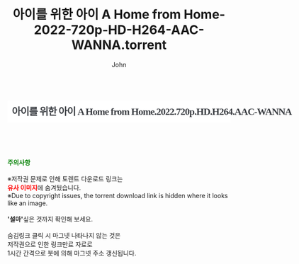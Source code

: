 ﻿---
layout: post
title:  "아이를 위한 아이 A Home from Home-2022-720p-HD-H264-AAC-WANNA.torrent"
author: John
categories: [ 영화 ]
tags: [  ]
image:  
description: "아이를 위한 아이 A Home from Home-2022-720p-HD-H264-AAC-WANNA torrent 정보 공유"
toc: true
toc_sticky: true
---

<br>
<div class="view-img">
<a class="view_image" href="https://www.torrentmobile61.com/bbs/view_image.php?fn=%2Fdata%2Ffile%2Fmovie%2F2345985351_lRTp6ctm_fa0a6e140929fbe37b94f75989bf7f11f342b6c6.jpg" target="_blank"><img alt="" class="img-tag" content="https://www.torrentmobile61.com/data/file/movie/2345985351_lRTp6ctm_fa0a6e140929fbe37b94f75989bf7f11f342b6c6.jpg" itemprop="image" src="https://www.torrentmobile61.com/data/file/movie/2345985351_lRTp6ctm_fa0a6e140929fbe37b94f75989bf7f11f342b6c6.jpg"/></a></div><div class="view-content" itemprop="description">
<h1 style="margin:0px;font-size:22px;font-family:dotum;line-height:50px;color:rgb(59,62,67);padding:0px 10px;border:0px;white-space:nowrap;letter-spacing:-1px;background-color:rgb(255,255,255);">아이를 위한 아이 A Home from Home.2022.720p.HD.H264.AAC-WANNA</h1> </div>
    
<br><br><br>
<p data-ke-size="size16"><b><span style="color: green;">주의사항</span></b><br /><br />※저작권 문제로 인해 토렌트 다운로드 링크는<br /><b><span style="color: red;">유사 이미지</span></b>에 숨겨뒀습니다.<br />※Due to copyright issues, the torrent download link is hidden where it looks like an image.<br /><br /><b>'설마'</b>싶은 것까지 확인해 보세요.<br /><br />숨김링크 클릭 시 마그넷 나타나지 않는 것은<br />저작권으로 인한 링크만료 자료로<br />1시간 간격으로 봇에 의해 마그넷 주소 갱신됩니다.</p>
